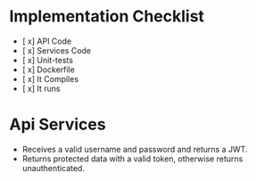 # Implementation Checklist
- [ x] API Code
- [ x] Services Code
- [ x] Unit-tests
- [ x] Dockerfile
- [ x] It Compiles
- [ x] It runs

# Api Services
- Receives a valid username and password and returns a JWT.
- Returns protected data with a valid token, otherwise returns unauthenticated.
